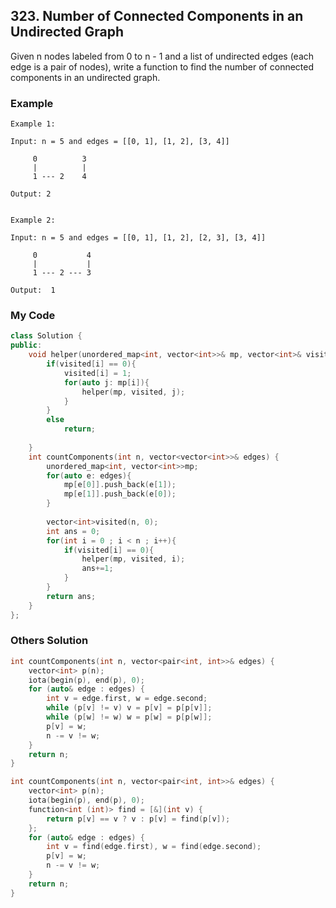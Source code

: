 ## 323. Number of Connected Components in an Undirected Graph

Given n nodes labeled from 0 to n - 1 and a list of undirected edges (each edge is a pair of nodes), write a function to find the number of connected components in an undirected graph.


### Example

```
Example 1:

Input: n = 5 and edges = [[0, 1], [1, 2], [3, 4]]

     0          3
     |          |
     1 --- 2    4 

Output: 2


Example 2:

Input: n = 5 and edges = [[0, 1], [1, 2], [2, 3], [3, 4]]

     0           4
     |           |
     1 --- 2 --- 3

Output:  1
```

### My Code
```c++
class Solution {
public:
    void helper(unordered_map<int, vector<int>>& mp, vector<int>& visited, int i){
        if(visited[i] == 0){
            visited[i] = 1;
            for(auto j: mp[i]){
                helper(mp, visited, j);
            }
        }
        else
            return;
        
    }
    int countComponents(int n, vector<vector<int>>& edges) {
        unordered_map<int, vector<int>>mp;
        for(auto e: edges){
            mp[e[0]].push_back(e[1]);
            mp[e[1]].push_back(e[0]);
        }
        
        vector<int>visited(n, 0);
        int ans = 0;
        for(int i = 0 ; i < n ; i++){
            if(visited[i] == 0){
                helper(mp, visited, i);
                ans+=1;
            }
        }
        return ans;
    }
};
```


### Others Solution
```c++
int countComponents(int n, vector<pair<int, int>>& edges) {
    vector<int> p(n);
    iota(begin(p), end(p), 0);
    for (auto& edge : edges) {
        int v = edge.first, w = edge.second;
        while (p[v] != v) v = p[v] = p[p[v]];
        while (p[w] != w) w = p[w] = p[p[w]];
        p[v] = w;
        n -= v != w;
    }
    return n;
}
```

```c++
int countComponents(int n, vector<pair<int, int>>& edges) {
    vector<int> p(n);
    iota(begin(p), end(p), 0);
    function<int (int)> find = [&](int v) {
        return p[v] == v ? v : p[v] = find(p[v]);
    };
    for (auto& edge : edges) {
        int v = find(edge.first), w = find(edge.second);
        p[v] = w;
        n -= v != w;
    }
    return n;
}
```

